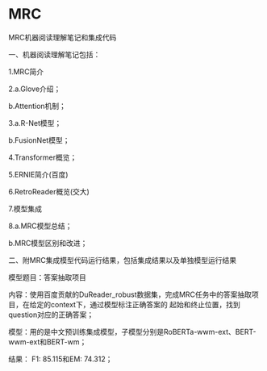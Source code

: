 # MRC
MRC机器阅读理解笔记和集成代码

一、机器阅读理解笔记包括：

1.MRC简介

2.a.Glove介绍；

  b.Attention机制；
  
3.a.R-Net模型；

  b.FusionNet模型；
  
4.Transformer概览；

5.ERNIE简介(百度)

6.RetroReader概览(交大)

7.模型集成

8.a.MRC模型总结；

  b.MRC模型区别和改进；
  
二、附MRC集成模型代码运行结果，包括集成结果以及单独模型运行结果

模型题目：答案抽取项目  

内容：使用百度贡献的DuReader_robust数据集，完成MRC任务中的答案抽取项目，在给定的context下，通过模型标注正确答案的
起始和终止位置，找到question对应的正确答案；

模型：用的是中文预训练集成模型，子模型分别是RoBERTa-wwm-ext、BERT-wwm-ext和BERT-wm；

结果： F1: 85.115和EM: 74.312；
    
